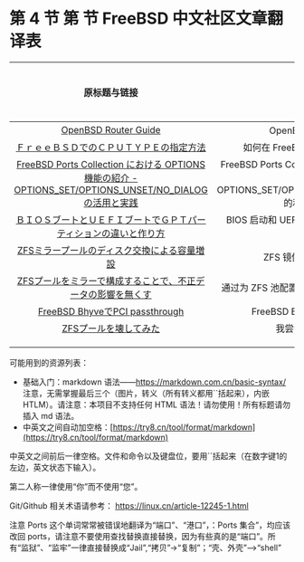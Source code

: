 # 第 4 节 第 节 FreeBSD 中文社区文章翻译表

|                                                                        原标题与链接                                                                        |                                         中文标题                                         |    作者   |  译者  | 时间安排 |
| :--------------------------------------------------------------------------------------------------------------------------------------------------: | :----------------------------------------------------------------------------------: | :-----: | :--: | :--: |
|                                                [OpenBSD Router Guide](https://openbsdrouterguide.net/)                                               |                                     OpenBSD 路由器指南                                    |         |   /  |      |
|                                    [ＦｒｅｅＢＳＤでのＣＰＵＴＹＰＥの指定方法](https://qiita.com/nanorkyo/items/e0417d8c1388750cb72c)                                    |                                如何在 FreeBSD 中指定 CPUTYPE                               |   重村法克  |      |      |
| [FreeBSD Ports Collection における OPTIONS 機能の紹介 - OPTIONS\_SET/OPTIONS\_UNSET/NO\_DIALOG の活用と実践](https://qiita.com/nanorkyo/items/a0068cafcf9112ebbb7b) | FreeBSD Ports Collection中OPTIONS 功能介绍-OPTIONS\_SET/OPTIONS\_UNSET/NO\_DIALOG 的利用与实践- |   重村法克  | ykla |   √  |
|                              [ＢＩＯＳブートとＵＥＦＩブートでＧＰＴパーティションの違いと作り方](https://qiita.com/nanorkyo/items/429d7382a418b38de4d3)                              |                           BIOS 启动和 UEFI 启动的区别以及如何制作 GPT 分区                           |   重村法克  |      |      |
|                                  [ZFSミラープールのディスク交換による容量増設](https://qiita.com/belgianbeer/items/8df197588462cd7f6b45)                                 |                                     ZFS 镜像池更换磁盘扩容                                    |   みんみん  |      |      |
|                              [ZFSプールをミラーで構成することで、不正データの影響を無くす](https://qiita.com/belgianbeer/items/0e69cf3c3f0fc3c89adc)                             |                                通过为 ZFS 池配置镜像来消除无效数据的影响                               |   みんみん  |      |      |
|                                 [FreeBSD BhyveでPCI passthrough](https://qiita.com/yshdsnd/items/0b8c38425a6a3bae289b)                                |                                FreeBSD Bhyve 上的 PCI 直通                               | yshdsnd |      |      |
|                                       [ZFSプールを壊してみた](https://qiita.com/belgianbeer/items/477de8ddc64787442c0b)                                       |                                      我尝试破坏 ZFS 池                                     |   みんみん  |      |      |
|                                                                                                                                                      |                                                                                      |         |      |      |
|                                                                                                                                                      |                                                                                      |         |      |      |
|                                                                                                                                                      |                                                                                      |         |      |      |

可能用到的资源列表：

* 基础入门：markdown 语法——https://markdown.com.cn/basic-syntax/ 注意，无需掌握最后三个（图片，转义（所有转义都用\`\`括起来），内嵌 HTLM）。请注意：本项目不支持任何 HTML 语法！请勿使用！所有标题请勿插入 md 语法。
* 中英文之间自动加空格：[https://try8.cn/tool/format/markdown](https://try8.cn/tool/format/markdown)

中英文之间前后一律空格。文件和命令以及键盘位，要用\`\`括起来（在数字键1的左边，英文状态下输入）。

第二人称一律使用“你”而不使用“您”。

Git/Github 相关术语请参考： https://linux.cn/article-12245-1.html

注意 Ports 这个单词常常被错误地翻译为“端口”、“港口”，：Ports 集合”，均应该改回 ports，请注意不要使用查找替换直接替换，因为有些真的是“端口”。所有“监狱”、“监牢”一律直接替换成“Jail”,“拷贝”->“复制”；“壳、外壳”——>“shell”
